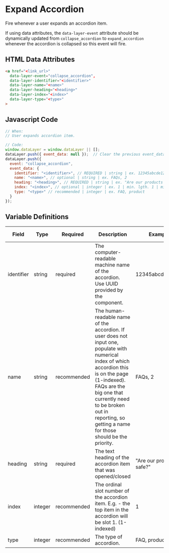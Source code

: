 # Expand Accordion

Fire whenever a user expands an accordion item.

If using data attributes, the `data-layer-event` attribute should be dynamically updated from `collapse_accordion` to `expand_accordion` whenever the accordion is collapsed so this event will fire.

## HTML Data Attributes

```html
<a href="<link_url>"
  data-layer-event="collapse_accordion",
  data-layer-identifier="<identifier>"
  data-layer-name="<name>"
  data-layer-heading="<heading>"
  data-layer-index="<index>"
  data-layer-type="<type>"
>
```
## Javascript Code

```js
// When:
// User expands accordion item.

// Code:
window.dataLayer = window.dataLayer || [];
dataLayer.push({ event_data: null });  // Clear the previous event_data object.
dataLayer.push({
  event: "collapse_accordion",
  event_data: {
    identifier: "<identifier>", // REQUIRED | string | ex. 12345abcde12345
    name: "<name>", // optional | string | ex. FAQs, 2
    heading: "<heading>", // REQUIRED | string | ex. "Are our products safe?"	
    index: "<index>", // optional | integer | ex. 1 | min. lgth. 1 | min. 1
    type: "<type>" // recommended | integer | ex. FAQ, product
  }
});
```

## Variable Definitions

|Field|Type|Required|Description|Example|Pattern|Min Length|Max Length|Minimum|Maximum|Multiple Of|
| --- | --- | --- | --- | --- | --- | --- | --- | --- | --- | --- |
|identifier|string|required|The computer-readable machine name of the accordion. Use UUID provided by the component.|12345abcde12345|
|name|string|recommended|The human-readable name of the accordion. If user does not input one, populate with numerical index of which accordion this is on the page (1-indexed). FAQs are the big one that currently need to be broken out in reporting, so getting a name for those should be the priority.|FAQs, 2|
|heading|string|required|The text heading of the accordion item that was opened/closed|"Are our products safe?"|
|index|integer|recommended|The ordinal slot number of the accordion item. E.g. - the top item in the accordion will be slot 1. (1-indexed)|1||1||1|
|type|integer|recommended|The type of accordion.|FAQ, product|
